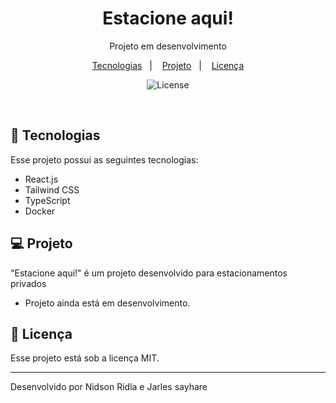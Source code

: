 <h1 align="center"> Estacione aqui! </h1>

<p align="center">
Projeto em desenvolvimento <br/>

<p align="center">
  <a href="#-tecnologias">Tecnologias</a>&nbsp;&nbsp;&nbsp;|&nbsp;&nbsp;&nbsp;
  <a href="#-projeto">Projeto</a>&nbsp;&nbsp;&nbsp;|&nbsp;&nbsp;&nbsp;
  <a href="#memo-licença">Licença</a>
</p>

<p align="center">
  <img alt="License" src="https://img.shields.io/static/v1?label=license&message=MIT&color=49AA26&labelColor=000000">
</p>

<br>

## 🚀 Tecnologias

Esse projeto possui as seguintes tecnologias:

- React.js
- Tailwind CSS
- TypeScript
- Docker

## 💻 Projeto

"Estacione aqui!" é um projeto desenvolvido para estacionamentos privados

- Projeto ainda está em desenvolvimento.


## :memo: Licença

Esse projeto está sob a licença MIT.

---

Desenvolvido por Nidson Ridla e Jarles sayhare
